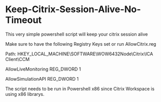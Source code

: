 # Keep-Citrix-Session-Alive-No-Timeout
This very simple powershell script will keep your citrix session alive

Make sure to have the following Registry Keys set or run AllowCitrix.reg

Path: HKEY_LOCAL_MACHINE\SOFTWARE\WOW6432Node\Citrix\ICA Client\CCM

AllowLiveMonitoring REG_DWORD 1

AllowSimulationAPI REG_DWORD 1

The script needs to be run in Powershell x86 since Citrix Workspace is using x86 librarys.
